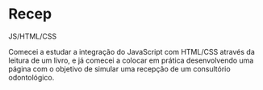 # Recep
JS/HTML/CSS

Comecei a estudar a integração do JavaScript com HTML/CSS através da leitura de um livro, e já comecei a colocar em prática desenvolvendo uma página com o objetivo de simular uma recepção de um consultório odontológico. 
